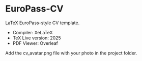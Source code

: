 # EuroPass-CV
LaTeX EuroPass-style CV template.

* Compiler: XeLaTeX 
* TeX Live version: 2025
* PDF Viewer: Overleaf

Add the cv_avatar.png file with your photo in the project folder.
